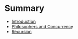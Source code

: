 # Summary

* [Introduction](README.md)
* [Philosophers and Concurrency](philosophers-and-concurrency.md)
* [Recursion](recursion.md)


